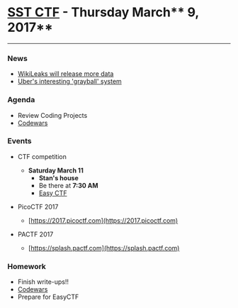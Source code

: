 # [**SST CTF**](http://sstctf.org) - Thursday March** 9, 2017**

---

### News

* [WikiLeaks will release more data](https://www.cnet.com/news/wikileaks-apple-google-samsung-cia-hacks-julian-assange/)
* [Uber's interesting 'grayball' system](https://www.cnet.com/news/uber-to-end-use-of-greyball-tool-to-evade-officials/)

### Agenda

* Review Coding Projects
* [Codewars](https://www.codewars.com/r/H6c7jQ)

### Events

* CTF competition
  * **Saturday March 11**
    * **Stan's house**
    * Be there at **7:30 AM**
    * [Easy CTF](https://www.easyctf.com)


* PicoCTF 2017
  * [https://2017.picoctf.com](https://2017.picoctf.com)
* PACTF 2017
  * [https://splash.pactf.com](https://splash.pactf.com)

### Homework

* Finish write-ups!!
* [Codewars](https://www.codewars.com)
* Prepare for EasyCTF



